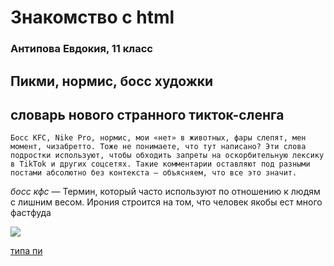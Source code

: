 <html>
<head>
<title> Первая страница </title>
</head>
<body>
<h1>Знакомство с html</h2>
<h3>Антипова Евдокия, 11 класс </h3>

<p><h2>Пикми, нормис, босс художки</h2></p>
<p><h2>словарь нового странного тикток-сленга</h2></p>
<p><code>Босс KFC, Nike Pro, нормис, мои «нет» в животных, фары слепят, мен момент, чизабретто. Тоже не понимаете, что тут написано? Эти слова подростки используют, чтобы обходить запреты на оскорбительную лексику в TikTok и других соцсетях. Такие комментарии оставляют под разными постами абсолютно без контекста — объясняем, что все это значит.</code></p>
<p><dfn>босс кфс</dfn> &mdash; Термин, который часто используют по отношению к людям с лишним весом. Ирония строится на том, что человек якобы ест много фастфуда </p>
<img src="https://i.ytimg.com/vi/KAMtA1pth_g/maxresdefault.jpg">
<p><a href="https://evvhelppls.github.io/PI.md"> типа пи </a> </p>
</body>
</html>

